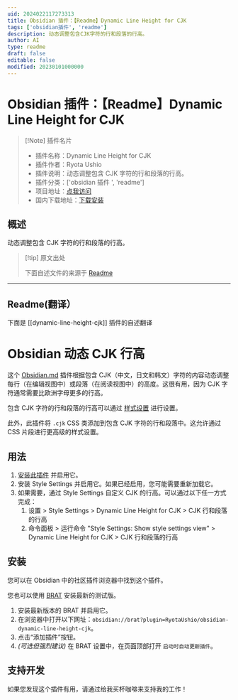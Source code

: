 ```yaml
---
uid: 2024022117273313
title: Obsidian 插件：【Readme】Dynamic Line Height for CJK
tags: ['obsidian插件', 'readme']
description: 动态调整包含CJK字符的行和段落的行高。
author: AI
type: readme
draft: false
editable: false
modified: 20230101000000
---
```


# Obsidian 插件：【Readme】Dynamic Line Height for CJK

> [!Note] 插件名片
> - 插件名称：Dynamic Line Height for CJK
> - 插件作者：Ryota Ushio
> - 插件说明：动态调整包含 CJK 字符的行和段落的行高。
> - 插件分类：['obsidian 插件 ', 'readme']
> - 项目地址：[点我访问](https://github.com/RyotaUshio/obsidian-dynamic-line-height-cjk)
> - 国内下载地址：[下载安装](https://pkmer.cn/products/plugin/pluginMarket/?dynamic-line-height-cjk)

## 概述

动态调整包含 CJK 字符的行和段落的行高。

> [!tip] 原文出处
>
>下面自述文件的来源于 [Readme](https://ghproxy.net/https://raw.githubusercontent.com/RyotaUshio/obsidian-dynamic-line-height-cjk/master/README.md)
>

---

## Readme(翻译）

下面是 [[dynamic-line-height-cjk]] 插件的自述翻译

# Obsidian 动态 CJK 行高

这个 [Obsidian.md](https://obsidian.md) 插件根据包含 CJK（中文，日文和韩文）字符的内容动态调整每行（在编辑视图中）或段落（在阅读视图中）的高度。这很有用，因为 CJK 字符通常需要比欧洲字母更多的行高。

包含 CJK 字符的行和段落的行高可以通过 [样式设置](https://github.com/mgmeyers/obsidian-style-settings) 进行设置。

此外，此插件将 `.cjk` CSS 类添加到包含 CJK 字符的行和段落中。这允许通过 CSS 片段进行更高级的样式设置。

## 用法

1. [安装此插件](#installation) 并启用它。
2. 安装 Style Settings 并启用它。如果已经启用，您可能需要重新加载它。
3. 如果需要，通过 Style Settings 自定义 CJK 的行高。可以通过以下任一方式完成：
    1. 设置 > Style Settings > Dynamic Line Height for CJK > CJK 行和段落的行高
    2. 命令面板 > 运行命令 "Style Settings: Show style settings view" > Dynamic Line Height for CJK > CJK 行和段落的行高

## 安装

您可以在 Obsidian 中的社区插件浏览器中找到这个插件。

您也可以使用 [BRAT](https://github.com/TfTHacker/obsidian42-brat) 安装最新的测试版。

1. 安装最新版本的 BRAT 并启用它。
2. 在浏览器中打开以下网址：`obsidian://brat?plugin=RyotaUshio/obsidian-dynamic-line-height-cjk`。
3. 点击“添加插件”按钮。
4. _(可选但强烈建议)_ 在 BRAT 设置中，在页面顶部打开 `启动时自动更新插件`。

## 支持开发

如果您发现这个插件有用，请通过给我买杯咖啡来支持我的工作！
